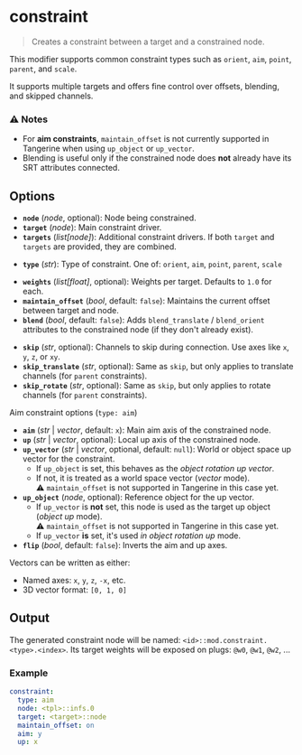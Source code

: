 # constraint

> Creates a constraint between a target and a constrained node.

This modifier supports common constraint types such as `orient`, `aim`, `point`, `parent`, and `scale`.

It supports multiple targets and offers fine control over offsets, blending, and skipped channels.

### ⚠️ Notes

- For **aim constraints**, `maintain_offset` is not currently supported in Tangerine when using `up_object` or `up_vector`.
- Blending is useful only if the constrained node does **not** already have its SRT attributes connected.

## Options

- **`node`** (*node*, optional): Node being constrained.
- **`target`** (*node*): Main constraint driver.
- **`targets`** (*list[node]*): Additional constraint drivers. If both `target` and `targets` are provided, they are combined.
<!-- -->
- **`type`** (*str*): Type of constraint. One of: `orient`, `aim`, `point`, `parent`, `scale`
<!-- -->
- **`weights`** (*list[float]*, optional): Weights per target. Defaults to `1.0` for each.
- **`maintain_offset`** (*bool*, default: `false`): Maintains the current offset between target and node.
- **`blend`** (*bool*, default: `false`): Adds `blend_translate` / `blend_orient` attributes to the constrained node (if they don't already exist).
<!-- -->
- **`skip`** (*str*, optional): Channels to skip during connection. Use axes like `x`, `y`, `z`, or `xy`.
- **`skip_translate`** (*str*, optional): Same as `skip`, but only applies to translate channels (for `parent` constraints).
- **`skip_rotate`** (*str*, optional): Same as `skip`, but only applies to rotate channels (for `parent` constraints).

Aim constraint options (`type: aim`)

- **`aim`** (*str* | *vector*, default: `x`): Main aim axis of the constrained node.
- **`up`** (*str* | *vector*, optional): Local up axis of the constrained node.
- **`up_vector`** (*str* | *vector*, optional, default: `null`): World or object space up vector for the constraint.
  - If `up_object` is set, this behaves as the *object rotation up vector*.
  - If not, it is treated as a world space vector (*vector* mode).\
    ⚠️ `maintain_offset` is not supported in Tangerine in this case yet.
- **`up_object`** (*node*, optional): Reference object for the up vector.
  - If `up_vector` is **not** set, this node is used as the target up object (*object up* mode).\
    ⚠️ `maintain_offset` is not supported in Tangerine in this case yet.
  - If `up_vector` **is** set, it's used *in object rotation up* mode.
- **`flip`** (*bool*, default: `false`): Inverts the aim and up axes.

Vectors can be written as either:

- Named axes: `x`, `y`, `z`, `-x`, etc.
- 3D vector format: `[0, 1, 0]`

## Output

The generated constraint node will be named: `<id>::mod.constraint.<type>.<index>`. Its target weights will be exposed on plugs: `@w0`, `@w1`, `@w2`, ...

### Example

```yml
constraint:
  type: aim
  node: <tpl>::infs.0
  target: <target>::node
  maintain_offset: on
  aim: y
  up: x
```
